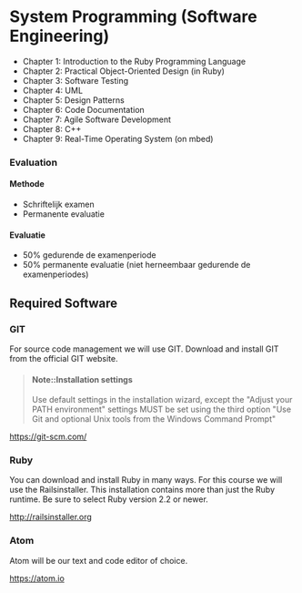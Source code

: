 # System Programming (Software Engineering)

* Chapter 1: Introduction to the Ruby Programming Language
* Chapter 2: Practical Object-Oriented Design (in Ruby)
* Chapter 3: Software Testing
* Chapter 4: UML
* Chapter 5: Design Patterns
* Chapter 6: Code Documentation
* Chapter 7: Agile Software Development
* Chapter 8: C++
* Chapter 9: Real-Time Operating System (on mbed)


### Evaluation


#### Methode
* Schriftelijk examen
* Permanente evaluatie


#### Evaluatie
* 50% gedurende de examenperiode
* 50% permanente evaluatie (niet herneembaar gedurende de examenperiodes)


## Required Software


### GIT
For source code management we will use GIT. Download and install GIT from the official GIT website.

> #### Note::Installation settings
> Use default settings in the installation wizard, except the "Adjust your PATH environment" settings MUST be set using the third option "Use Git and optional Unix tools from the Windows Command Prompt"

https://git-scm.com/

### Ruby 

You can download and install Ruby in many ways. For this course we will use the Railsinstaller. This installation contains more than just the Ruby runtime. Be sure to select Ruby version 2.2 or newer.

http://railsinstaller.org

### Atom

Atom will be our text and code editor of choice.

https://atom.io




